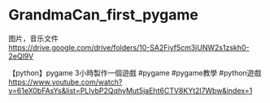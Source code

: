 # GrandmaCan_first_pygame
图片，音乐文件  
https://drive.google.com/drive/folders/10-SA2Fiyf5cm3jUNW2s1zskh0-2eQl9V  

【python】pygame 3小時製作一個遊戲 #pygame #pygame教學 #python遊戲  
https://www.youtube.com/watch?v=61eX0bFAsYs&list=PLIybP2QqhyMut5jaEht6CTV8KYt2l7Wbw&index=1  
